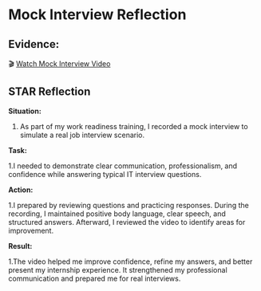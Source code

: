 # Mock Interview Reflection

## Evidence:
🎬 [Watch Mock Interview Video](../evidence/mock_interview/mock_interview_video.mp4)


## STAR Reflection

**Situation:**  

1. As part of my work readiness training, I recorded a mock interview to simulate a real job interview scenario.  

**Task:**  

1.I needed to demonstrate clear communication, professionalism, and confidence while answering typical IT interview questions.  

**Action:**  

1.I prepared by reviewing questions and practicing responses. During the recording, I maintained positive body language, clear speech, and structured answers. Afterward, I reviewed the video to identify areas for improvement.  

**Result:** 

1.The video helped me improve confidence, refine my answers, and better present my internship experience. It strengthened my professional communication and prepared me for real interviews.

